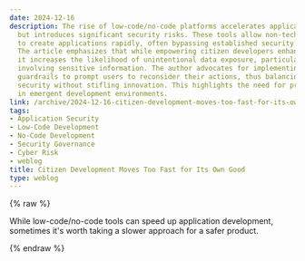 ```yaml
---
date: 2024-12-16
description: The rise of low-code/no-code platforms accelerates application development
  but introduces significant security risks. These tools allow non-technical users
  to create applications rapidly, often bypassing established security protocols.
  The article emphasizes that while empowering citizen developers enhances productivity,
  it increases the likelihood of unintentional data exposure, particularly in automations
  involving sensitive information. The author advocates for implementing automated
  guardrails to prompt users to reconsider their actions, thus balancing speed and
  security without stifling innovation. This highlights the need for proactive governance
  in emergent development environments.
link: /archive/2024-12-16-citizen-development-moves-too-fast-for-its-own-good
tags:
- Application Security
- Low-Code Development
- No-Code Development
- Security Governance
- Cyber Risk
- weblog
title: Citizen Development Moves Too Fast for Its Own Good
type: weblog
---
```

{% raw %}

While low-code/no-code tools can speed up application development, sometimes it's worth taking a slower approach for a safer product.

{% endraw %}
